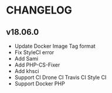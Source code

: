 # CHANGELOG

## v18.06.0

* Update Docker Image Tag format
* Fix StyleCI error
* Add Sami
* Add PHP-CS-Fixer
* Add khsci
* Support CI Drone CI Travis CI Style CI
* Support Docker PHP
